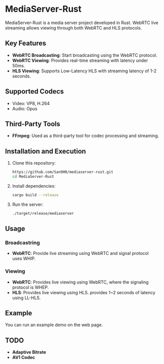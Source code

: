 # MediaServer-Rust

MediaServer-Rust is a media server project developed in Rust. 
WebRTC live streaming allows viewing through both WebRTC and HLS protocols.

## Key Features

- **WebRTC Broadcasting**: Start broadcasting using the WebRTC protocol.
- **WebRTC Viewing**: Provides real-time streaming with latency under 50ms.
- **HLS Viewing**: Supports Low-Latency HLS with streaming latency of 1-2 seconds.



## Supported Codecs

- Video: VP8, H.264
- Audio: Opus

## Third-Party Tools

- **FFmpeg**: Used as a third-party tool for codec processing and streaming.

## Installation and Execution

1. Clone this repository:
   ```bash
   https://github.com/San9H0/mediaserver-rust.git
   cd MediaServer-Rust
   ```

2. Install dependencies:
   ```bash
   cargo build --release
   ```

3. Run the server:
   ```bash
   ./target/release/mediaserver
   ```

## Usage

### Broadcastring
- **WebRTC**: Provide live streaming using WebRTC and signal protocol uses WHIP.

### Viewing
- **WebRTC**: Provides live viewing using WebRTC, where the signaling protocol is WHEP.
- **HLS**: Provides live viewing using HLS. provides 1~2 seconds of latency using LL-HLS.


## Example

You can run an example demo on the web page.

## TODO
- **Adaptive Bitrate**
- **AV1 Codec**